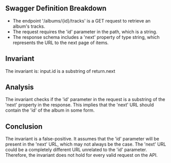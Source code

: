 ## Swagger Definition Breakdown
- The endpoint '/albums/{id}/tracks' is a GET request to retrieve an album's tracks.
- The request requires the 'id' parameter in the path, which is a string.
- The response schema includes a 'next' property of type string, which represents the URL to the next page of items.

## Invariant
The invariant is: input.id is a substring of return.next

## Analysis
The invariant checks if the 'id' parameter in the request is a substring of the 'next' property in the response. This implies that the 'next' URL should contain the 'id' of the album in some form.

## Conclusion
The invariant is a false-positive. It assumes that the 'id' parameter will be present in the 'next' URL, which may not always be the case. The 'next' URL could be a completely different URL unrelated to the 'id' parameter. Therefore, the invariant does not hold for every valid request on the API.
